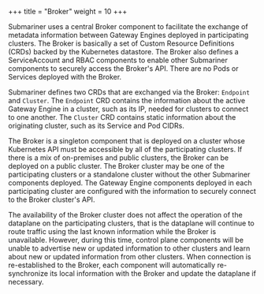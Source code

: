 +++
title =  "Broker"
weight = 10
+++

Submariner uses a central Broker component to facilitate the exchange of metadata
information between Gateway Engines deployed in participating clusters. The Broker is
basically a set of Custom Resource Definitions (CRDs) backed by the Kubernetes datastore.
The Broker also defines a ServiceAccount and RBAC components to enable other Submariner
components to securely access the Broker's API. There are no Pods or Services deployed
with the Broker.

Submariner defines two CRDs that are exchanged via the Broker: `Endpoint` and `Cluster`.
The `Endpoint` CRD contains the information about the active Gateway Engine in a cluster,
such as its IP, needed for clusters to connect to one another. The `Cluster` CRD contains
static information about the originating cluster, such as its Service and Pod CIDRs.

The Broker is a singleton component that is deployed on a cluster whose Kubernetes API must
be accessible by all of the participating clusters. If there is a mix of on-premises and
public clusters, the Broker can be deployed on a public cluster. The Broker cluster may be
one of the participating clusters or a standalone cluster without the other Submariner
components deployed. The Gateway Engine components deployed in each participating cluster are
configured with the information to securely connect to the Broker cluster's API.

The availability of the Broker cluster does not affect the operation of the dataplane on the
participating clusters, that is the dataplane will continue to route traffic using the last known
information while the Broker is unavailable. However, during this time, control plane components
will be unable to advertise new or updated information to other clusters and learn about new or updated
information from other clusters. When connection is re-established to the Broker, each component will
automatically re-synchronize its local information with the Broker and update the dataplane if necessary.
